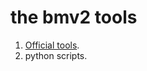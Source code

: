 # the bmv2 tools

1. [Official tools](https://github.com/p4lang/behavioral-model/tree/main/tools).
2. python scripts.
